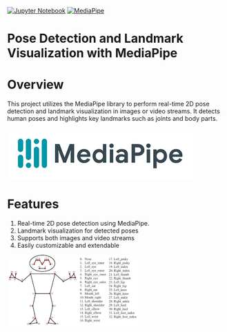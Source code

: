 [![Jupyter Notebook](https://img.shields.io/badge/Jupyter%20Notebook-%23F37626.svg?style=flat&logo=jupyter&logoColor=white)](https://jupyter.org/)
[![MediaPipe](https://img.shields.io/badge/Hugging%20Face-%2334D058.svg?style=flat&logo=hugging-face&logoColor=white)](https://developers.google.com/mediapipe)


# Pose Detection and Landmark Visualization with MediaPipe

# Overview

This project utilizes the MediaPipe library to perform real-time 2D pose detection and landmark visualization in images or video streams.
It detects human poses and highlights key landmarks such as joints and body parts.

![Inputs](Mediapipe.png)

# Features

1) Real-time 2D pose detection using MediaPipe.
2) Landmark visualization for detected poses
3) Supports both images and video streams
4) Easily customizable and extendable

![Inputs](pose_Detection.png)

   


